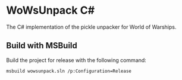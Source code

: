 # WoWsUnpack C#
The C# implementation of the pickle unpacker for World of Warships.

## Build with MSBuild
Build the project for release with the following command:
```
msbuild wowsunpack.sln /p:Configuration=Release
```
